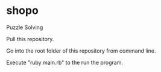 # shopo
Puzzle Solving

Pull this repository.

Go into the root folder of this repository from command line.

Execute "ruby main.rb" to the run the program.

